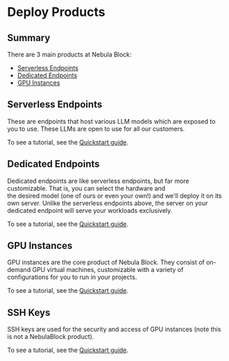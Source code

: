 # Deploy Products

## Summary

There are 3 main products at Nebula Block:
- [Serverless Endpoints](../Serverless_Endpoints/Overview.md)
- [Dedicated Endpoints](../Dedicated_Endpoints)
- [GPU Instances](../Instances/Overview.md)

## Serverless Endpoints

These are endpoints that host various LLM models which are exposed to you to use. These LLMs are open to use for all our customers. 

To see a tutorial, see the [Quickstart guide](../Serverless_Endpoints/Quickstart.md).

## Dedicated Endpoints

Dedicated endpoints are like serverless endpoints, but far more customizable. That is, you can select the hardware and  
the desired model (one of ours or even your own!) and we'll deploy it on its own server. Unlike the serverless endpoints above, 
the server on your dedicated endpoint will serve your workloads exclusively. 

To see a tutorial, see the [Quickstart guide](../Dedicated_Endpoints/Quickstart.md).

## GPU Instances

GPU instances are the core product of Nebula Block. They consist of on-demand GPU virtual machines, customizable with a variety of
configurations for you to run in your projects.

To see a tutorial, see the [Quickstart guide](../Instances/Quickstart.md).


## SSH Keys

SSH keys are used for the security and access of GPU instances (note this is not a NebulaBlock product).

To see a tutorial, see the [Quickstart guide](../SSH_Keys/Quickstart.md).